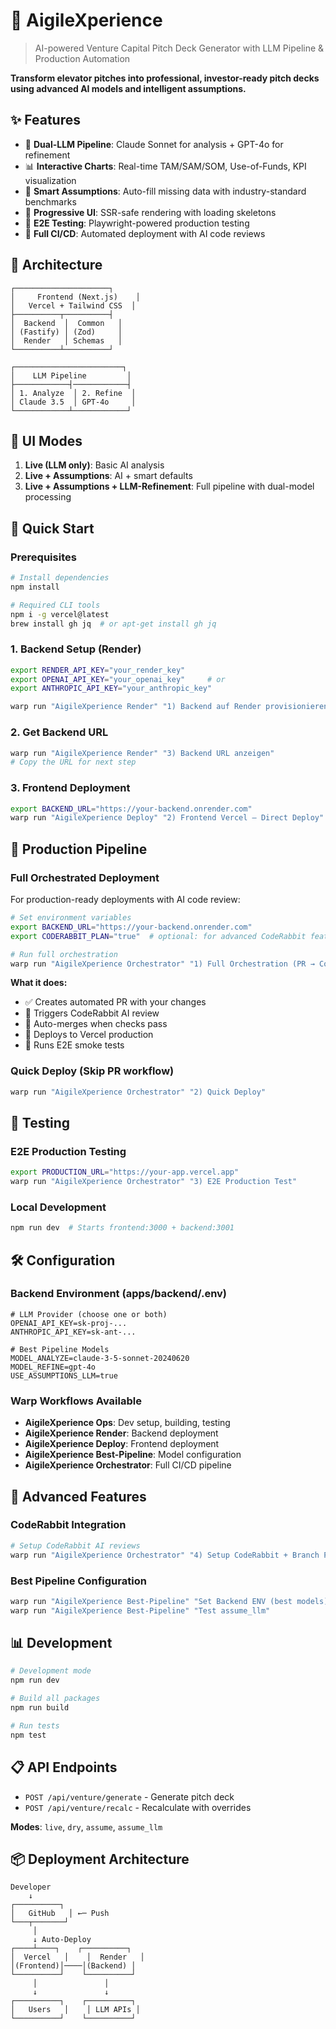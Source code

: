 # 🚀 AigileXperience

> AI-powered Venture Capital Pitch Deck Generator with LLM Pipeline & Production Automation

**Transform elevator pitches into professional, investor-ready pitch decks using advanced AI models and intelligent assumptions.**

## ✨ Features

- 🤖 **Dual-LLM Pipeline**: Claude Sonnet for analysis + GPT-4o for refinement
- 📊 **Interactive Charts**: Real-time TAM/SAM/SOM, Use-of-Funds, KPI visualization
- 🎯 **Smart Assumptions**: Auto-fill missing data with industry-standard benchmarks
- 📨 **Progressive UI**: SSR-safe rendering with loading skeletons
- 🧪 **E2E Testing**: Playwright-powered production testing
- 🚀 **Full CI/CD**: Automated deployment with AI code reviews

## 🏢 Architecture

```
┌─────────────────────┐
│     Frontend (Next.js)    │
│   Vercel + Tailwind CSS  │
├──────────┬──────────┤
│  Backend  │  Common   │
│ (Fastify) │ (Zod)     │
│  Render   │ Schemas   │
└──────────┴──────────┘

┌────────────────────────┐
│    LLM Pipeline         │
├────────────┤────────────┤
│ 1. Analyze  │ 2. Refine  │
│ Claude 3.5  │ GPT-4o     │
└────────────┴────────────┘
```

## 🎨 UI Modes

1. **Live (LLM only)**: Basic AI analysis
2. **Live + Assumptions**: AI + smart defaults
3. **Live + Assumptions + LLM-Refinement**: Full pipeline with dual-model processing

## 🚀 Quick Start

### Prerequisites

```bash
# Install dependencies
npm install

# Required CLI tools
npm i -g vercel@latest
brew install gh jq  # or apt-get install gh jq
```

### 1. Backend Setup (Render)

```bash
export RENDER_API_KEY="your_render_key"
export OPENAI_API_KEY="your_openai_key"     # or
export ANTHROPIC_API_KEY="your_anthropic_key"

warp run "AigileXperience Render" "1) Backend auf Render provisionieren/aktualisieren"
```

### 2. Get Backend URL

```bash
warp run "AigileXperience Render" "3) Backend URL anzeigen"
# Copy the URL for next step
```

### 3. Frontend Deployment

```bash
export BACKEND_URL="https://your-backend.onrender.com"
warp run "AigileXperience Deploy" "2) Frontend Vercel – Direct Deploy"
```

## 🎯 Production Pipeline

### Full Orchestrated Deployment

For production-ready deployments with AI code review:

```bash
# Set environment variables
export BACKEND_URL="https://your-backend.onrender.com"
export CODERABBIT_PLAN="true"  # optional: for advanced CodeRabbit features

# Run full orchestration
warp run "AigileXperience Orchestrator" "1) Full Orchestration (PR → CodeRabbit → Auto-Merge → Deploy)"
```

**What it does:**

- ✅ Creates automated PR with your changes
- 🤖 Triggers CodeRabbit AI review
- 🔄 Auto-merges when checks pass
- 🚀 Deploys to Vercel production
- 🧪 Runs E2E smoke tests

### Quick Deploy (Skip PR workflow)

```bash
warp run "AigileXperience Orchestrator" "2) Quick Deploy"
```

## 🧪 Testing

### E2E Production Testing

```bash
export PRODUCTION_URL="https://your-app.vercel.app"
warp run "AigileXperience Orchestrator" "3) E2E Production Test"
```

### Local Development

```bash
npm run dev  # Starts frontend:3000 + backend:3001
```

## 🛠️ Configuration

### Backend Environment (apps/backend/.env)

```env
# LLM Provider (choose one or both)
OPENAI_API_KEY=sk-proj-...
ANTHROPIC_API_KEY=sk-ant-...

# Best Pipeline Models
MODEL_ANALYZE=claude-3-5-sonnet-20240620
MODEL_REFINE=gpt-4o
USE_ASSUMPTIONS_LLM=true
```

### Warp Workflows Available

- **AigileXperience Ops**: Dev setup, building, testing
- **AigileXperience Render**: Backend deployment
- **AigileXperience Deploy**: Frontend deployment
- **AigileXperience Best-Pipeline**: Model configuration
- **AigileXperience Orchestrator**: Full CI/CD pipeline

## 🚀 Advanced Features

### CodeRabbit Integration

```bash
# Setup CodeRabbit AI reviews
warp run "AigileXperience Orchestrator" "4) Setup CodeRabbit + Branch Protection"
```

### Best Pipeline Configuration

```bash
warp run "AigileXperience Best-Pipeline" "Set Backend ENV (best models)"
warp run "AigileXperience Best-Pipeline" "Test assume_llm"
```

## 📊 Development

```bash
# Development mode
npm run dev

# Build all packages
npm run build

# Run tests
npm test
```

## 📋 API Endpoints

- `POST /api/venture/generate` - Generate pitch deck
- `POST /api/venture/recalc` - Recalculate with overrides

**Modes**: `live`, `dry`, `assume`, `assume_llm`

## 📦 Deployment Architecture

```
Developer
    ↓
┌──────────┐
│   GitHub   │ ←─ Push
└───┬───────┘
     │
     ↓ Auto-Deploy
┌────┴────┐    ┌──────────┐
│  Vercel   │    │  Render   │
│(Frontend)│────│(Backend) │
└──────────┘    └──────────┘
     │               │
     ↓               ↓
┌──────────┐    ┌──────────┐
│   Users   │    │ LLM APIs │
└──────────┘    └──────────┘
```

